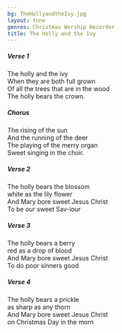 ```yaml
---
bg: TheHollyandtheIvy.jpg
layout: tune
genres: Christmas Worship Recorder 
title: The Holly and the Ivy
---
```


##### Verse 1  
  
The holly and the ivy  
When they are both full grown   
Of all the trees that are in the wood  
The holly bears the crown.  
  
  
##### Chorus  
  
   The rising of the sun    
   And the running of the deer  
   The playing of the merry organ  
    Sweet singing in the choir.   
  
  
##### Verse 2  
  
The holly bears the blossom  
white as the lily flower  
And Mary bore sweet Jesus Christ   
To be our sweet Sav-iour  
  
  
##### Verse 3  
  
The holly bears a berry  
red as a drop of blood  
And Mary bore sweet Jesus Christ  
To do poor sinners good  
  
  
##### Verse 4  
  
The holly bears a prickle  
as sharp as any thorn  
And Mary bore sweet Jesus Christ  
on Christmas Day in the morn  
  
